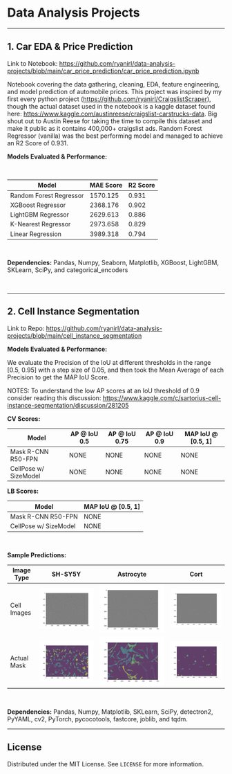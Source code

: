 # Data Analysis Projects

---

## 1. Car EDA & Price Prediction

Link to Notebook: https://github.com/ryanirl/data-analysis-projects/blob/main/car_price_prediction/car_price_prediction.ipynb

Notebook covering the data gathering, cleaning, EDA, feature engineering, and
model prediction of automobile prices. This project was inspired by my first
every python project (https://github.com/ryanirl/CraigslistScraper), though the
actual dataset used in the notebook is a kaggle dataset found here:
https://www.kaggle.com/austinreese/craigslist-carstrucks-data. Big shout out to
Austin Reese for taking the time to compile this dataset and make it public as
it contains 400,000+ craigslist ads. Random Forest Regressor (vanilla) was the
best performing model and managed to achieve an R2 Score of 0.931. 


**Models Evaluated & Performance:**

<br />

| Model                   | MAE Score | R2 Score |
| ----------------------- | --------- | -------- |
| Random Forest Regressor | 1570.125  | 0.931    |
| XGBoost Regressor       | 2368.176  | 0.902    |
| LightGBM Regressor      | 2629.613  | 0.886    |
| K-Nearest Regressor     | 2973.658  | 0.829    |
| Linear Regression       | 3989.318  | 0.794    |

<br />


**Dependencies:** Pandas, Numpy, Seaborn, Matplotlib, XGBoost, LightGBM,
SKLearn, SciPy, and categorical_encoders 


<br />

---

## 2. Cell Instance Segmentation

Link to Repo: https://github.com/ryanirl/data-analysis-projects/blob/main/cell_instance_segmentation

**Models Evaluated & Performance:**

We evaluate the Precision of the IoU at different thresholds in the range 
[0.5, 0.95] with a step size of 0.05, and then took the Mean Average of 
each Precision to get the MAP IoU Score. 

NOTES: To understand the low AP scores at an IoU threshold of 0.9 consider 
reading this discussion:
https://www.kaggle.com/c/sartorius-cell-instance-segmentation/discussion/281205

**CV Scores:**

| Model                 | AP @ IoU 0.5 | AP @ IoU 0.75 | AP @ IoU 0.9 | MAP IoU @ [0.5, 1] | 
| --------------------- | ------------ | ------------- | ------------ | ------------------ |
| Mask R-CNN R50-FPN    | NONE         | NONE          | NONE         | NONE               | 
| CellPose w/ SizeModel | NONE         | NONE          | NONE         | NONE               | 

**LB Scores:**

| Model                 | MAP IoU @ [0.5, 1] | 
| --------------------- | ------------------ |
| Mask R-CNN R50-FPN    | NONE               | 
| CellPose w/ SizeModel | NONE               | 


<br />


**Sample Predictions:**

| Image Type     | SH-SY5Y                         | Astrocyte                      | Cort                          | 
| -------------- |:-------------------------------:|:------------------------------:|:-----------------------------:|
| Cell Images    | ![](./img/shsy5y_image_2.png)  | ![](./img/astro_image_1.png)  | ![](./img/cort_image_1.png)  |
| Actual Mask    | ![](./img/shsy5y_actual_2.png) | ![](./img/astro_actual_1.png) | ![](./img/cort_actual_1.png) |


<br />


**Dependencies:** Pandas, Numpy, Matplotlib, SKLearn, SciPy, detectron2,
PyYAML, cv2, PyTorch, pycocotools, fastcore, joblib, and tqdm.


---


<!-- LICENSE -->
## License

Distributed under the MIT License. See `LICENSE` for more information.


<br />




